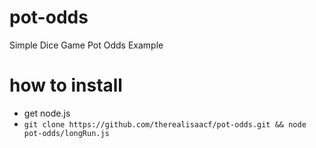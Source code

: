 # pot-odds
Simple Dice Game Pot Odds Example

# how to install
* get node.js
* `git clone https://github.com/therealisaacf/pot-odds.git && node pot-odds/longRun.js`
